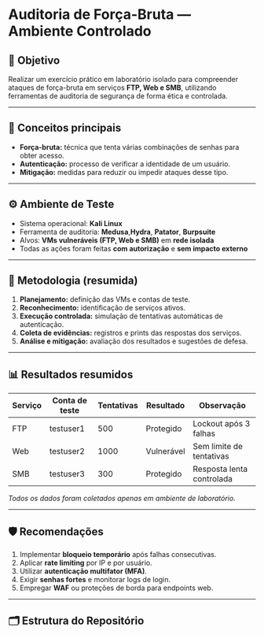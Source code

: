# Auditoria de Força-Bruta — Ambiente Controlado

## 🎯 Objetivo
Realizar um exercício prático em laboratório isolado para compreender ataques de força-bruta em serviços **FTP, Web e SMB**, utilizando ferramentas de auditoria de segurança de forma ética e controlada.

---

## 🧠 Conceitos principais
- **Força-bruta:** técnica que tenta várias combinações de senhas para obter acesso.
- **Autenticação:** processo de verificar a identidade de um usuário.
- **Mitigação:** medidas para reduzir ou impedir ataques desse tipo.

---

## ⚙️ Ambiente de Teste
- Sistema operacional: **Kali Linux**
- Ferramenta de auditoria: **Medusa**,**Hydra**, **Patator**, **Burpsuite**
- Alvos: **VMs vulneráveis (FTP, Web e SMB)** em **rede isolada**
- Todas as ações foram feitas **com autorização** e **sem impacto externo**

---

## 🧩 Metodologia (resumida)
1. **Planejamento:** definição das VMs e contas de teste.  
2. **Reconhecimento:** identificação de serviços ativos.  
3. **Execução controlada:** simulação de tentativas automáticas de autenticação.  
4. **Coleta de evidências:** registros e prints das respostas dos serviços.  
5. **Análise e mitigação:** avaliação dos resultados e sugestões de defesa.

---

## 📊 Resultados resumidos
| Serviço | Conta de teste | Tentativas | Resultado | Observação |
|----------|----------------|-------------|------------|-------------|
| FTP | testuser1 | 500 | Protegido | Lockout após 3 falhas |
| Web | testuser2 | 1000 | Vulnerável | Sem limite de tentativas |
| SMB | testuser3 | 300 | Protegido | Resposta lenta controlada |

*Todos os dados foram coletados apenas em ambiente de laboratório.*

---

## 🛡️ Recomendações
1. Implementar **bloqueio temporário** após falhas consecutivas.  
2. Aplicar **rate limiting** por IP e por usuário.  
3. Utilizar **autenticação multifator (MFA)**.  
4. Exigir **senhas fortes** e monitorar logs de login.  
5. Empregar **WAF** ou proteções de borda para endpoints web.

---

## 🗂️ Estrutura do Repositório
